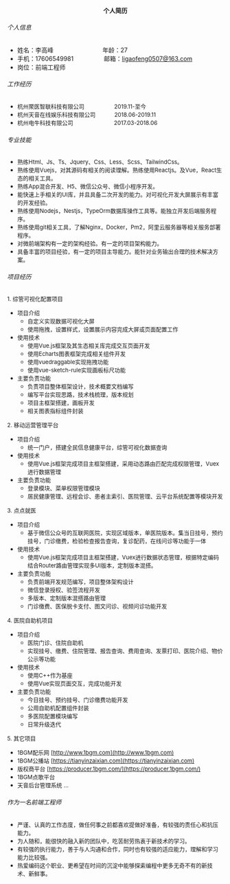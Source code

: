 #### <center>个人简历</center>
###### 个人信息
- 姓名：李高峰 &nbsp;&nbsp;&nbsp;&nbsp;&nbsp;&nbsp;&nbsp;&nbsp;&nbsp;&nbsp;&nbsp;&nbsp;&nbsp;&nbsp;&nbsp;&nbsp;&nbsp;&nbsp;&nbsp;&nbsp;&nbsp;&nbsp;&nbsp;&nbsp;&nbsp;&nbsp;&nbsp;&nbsp;年龄：27
- 手机：17606549981 &nbsp;&nbsp;&nbsp;&nbsp;&nbsp;&nbsp;&nbsp;&nbsp;&nbsp;&nbsp;&nbsp;&nbsp;&nbsp;&nbsp;&nbsp;&nbsp;&nbsp;邮箱：ligaofeng0507@163.com
- 岗位：前端工程师
###### 工作经历
- <font size=2>杭州聚医智联科技有限公司 &nbsp;&nbsp;&nbsp;&nbsp;&nbsp;&nbsp;&nbsp;&nbsp;&nbsp;&nbsp;&nbsp;&nbsp;&nbsp;&nbsp;&nbsp;&nbsp;&nbsp;&nbsp;2019.11-至今</font>
- <font size=2>杭州天音在线娱乐科技有限公司 &nbsp;&nbsp;&nbsp;&nbsp;&nbsp;&nbsp;&nbsp;&nbsp;&nbsp;&nbsp;&nbsp;2018.06-2019.11</font>
- <font size=2>杭州电牛科技有限公司 &nbsp;&nbsp;&nbsp;&nbsp;&nbsp;&nbsp;&nbsp;&nbsp;&nbsp;&nbsp;&nbsp;&nbsp;&nbsp;&nbsp;&nbsp;&nbsp;&nbsp;&nbsp;&nbsp;&nbsp;&nbsp;&nbsp;&nbsp;&nbsp;&nbsp;2017.03-2018.06</font>
###### 专业技能
- <font size=2>熟练Html、Js、Ts、Jquery、Css、Less、Scss、TailwindCss。</font>
- <font size=2>熟练使用Vuejs，对其源码有相关的阅读理解。熟练使用Reactjs。及Vue，React生态的相关工具。</font>
- <font size=2>熟练App混合开发、H5、微信公众号、微信小程序开发。</font>
- <font size=2>能快速上手相关的UI库，并且具备二次开发的能力。对可视化开发大屏展示有丰富的开发经验。</font>
- <font size=2>熟练使用Nodejs，Nestjs，TypeOrm数据库操作工具等。能独立开发后端服务程序。</font>
- <font size=2>熟练使用git相关工具，了解Nginx，Docker，Pm2，阿里云服务器等相关服务部署程序。</font>
- <font size=2>对微前端架构有一定的架构经验。有一定的项目架构能力。</font>
- <font size=2>具备丰富的项目经验，有一定的项目主导能力。能针对业务输出合理的技术解决方案。</font>
###### 项目经历
<font size=2>1. 综管可视化配置项目</font>
- <font size=2>项目介绍</font>
  - <font size=2>自定义实现数据可视化大屏</font>
  - <font size=2>使用拖拽，设置样式，设置展示内容完成大屏或页面配置工作</font>
- <font size=2>使用技术</font>
  - <font size=2>使用Vue.js框架及其生态相关库完成交互页面开发</font>
  - <font size=2>使用Echarts图表框架完成相关组件开发</font>
  - <font size=2>使用vuedraggable实现拖拽功能</font>
  - <font size=2>使用vue-sketch-rule实现画板标尺功能</font>
- <font size=2>主要负责功能</font>
  - <font size=2>负责项目整体框架设计，技术概要文档编写</font>
  - <font size=2>编写平台实现思路，技术栈梳理，版本规划</font>
  - <font size=2>项目主框架搭建，画板开发</font>
  - <font size=2>相关图表指标组件封装</font>

<font size=2>2. 移动运营管理平台</font>
- <font size=2>项目介绍</font>
  - <font size=2>统一门户，搭建全民信息健康平台，综管可视化数据查询</font>
- <font size=2>使用技术</font>
  - <font size=2>使用Vue.js框架完成项目主框架搭建，采用动态路由匹配完成权限管理，Vuex进行数据管理</font>
- <font size=2>主要负责功能</font>
  - <font size=2>登录模块、菜单权限管理模块</font>
  - <font size=2>居民健康管理、远程会诊、患者主索引、医院管理、云平台系统配置等模块开发</font>

<font size=2>3. 点点就医</font>
- <font size=2>项目介绍</font>
  - <font size=2>基于微信公众号的互联网医院，实现区域版本，单医院版本。集当日挂号，预约挂号，门诊缴费，检验检查报告查询，复诊配药，在线问诊等功能于一体</font>
- <font size=2>使用技术</font>
  - <font size=2>使用Vue.js框架完成项目主框架搭建，Vuex进行数据状态管理，根据特定编码结合Router路由管理实现多UI版本，定制版本混搭。</font>
- <font size=2>主要负责功能</font>
  - <font size=2>负责前端开发规范编写，项目整体架构设计</font>
  - <font size=2>微信登录授权、验签流程开发</font>
  - <font size=2>多版本、定制版本混搭路由管理</font>
  - <font size=2>门诊缴费、医保脱卡支付、图文问诊、视频问诊功能开发</font>

<font size=2>4. 医院自助机项目</font>
- <font size=2>项目介绍</font>
  - <font size=2>医院门诊、住院自助机</font>
  - <font size=2>实现挂号、缴费、住院管理、报告查询、费用查询、发票打印、医院介绍、物价公示等功能</font>
- <font size=2>使用技术</font>
  - <font size=2>使用C++作为基座</font>
  - <font size=2>使用Vue实现页面交互，完成功能开发</font>
- <font size=2>主要负责功能</font>
  - <font size=2>今日挂号、预约挂号、门诊缴费功能开发</font>
  - <font size=2>公用自助机配置组件封装</font>
  - <font size=2>多医院配置模块编写</font>
  - <font size=2>日常升级迭代</font>

<font size=2>5. 其它项目</font>
- <font size=2>1BGM配乐网 [http://www.1bgm.com](http://www.1bgm.com)</font>
- <font size=2>1BGM公播站  [https://tianyinzaixian.com](https://tianyinzaixian.com)</font>
- <font size=2>版权商平台  [https://producer.1bgm.com/](https://producer.1bgm.com/)</font>
- <font size=2>1BGM点歌平台</font>
- <font size=2>天音后台管理系统</font>
<font size=2>...</font>

###### 作为⼀名前端⼯程师
  - <font size=2>严谨、认真的工作态度，做任何事之前都喜欢提做好准备，有较强的责任心和抗压能力。</font>
  - <font size=2>为人随和，能很快的融入新的团队中，吃苦耐劳热衷于新技术的学习。</font>
  - <font size=2>有较强的执行能力，善于与人沟通和合作，同时也有较强的适应能力，理解和学习能力比较强。</font>
  - <font size=2>热爱编码这个职业、更希望在时间的沉淀中能够探索编程中更多⽆奇不有的新技术、新鲜事。</font>